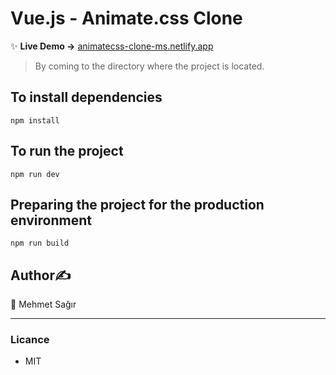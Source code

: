 # Vue.js - Animate.css Clone

✨ **Live Demo ->** [animatecss-clone-ms.netlify.app](https://animatecss-clone-ms.netlify.app/)
> By coming to the directory where the project is located.
## To install dependencies
```
npm install
```
## To run the project
```
npm run dev
```
## Preparing the project for the production environment
```
npm run build
```

## Author✍️
👤 Mehmet Sağır

___

### Licance
* MIT
